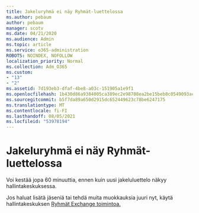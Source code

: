 ```yaml
---
title: Jakeluryhmä ei näy Ryhmät-luettelossa
ms.author: pebaum
author: pebaum
manager: scotv
ms.date: 04/21/2020
ms.audience: Admin
ms.topic: article
ms.service: o365-administration
ROBOTS: NOINDEX, NOFOLLOW
localization_priority: Normal
ms.collection: Adm_O365
ms.custom:
- "13"
- "2"
ms.assetid: 7d193eb3-dfaf-4be8-a03c-151905a1e9f1
ms.openlocfilehash: 1b430d86a9384005ca389ec2e98708ea2be15beb8c0549093acb829f90189d38
ms.sourcegitcommit: b5f7da89a650d2915dc652449623c78be6247175
ms.translationtype: MT
ms.contentlocale: fi-FI
ms.lasthandoff: 08/05/2021
ms.locfileid: "53978194"
---
```

# <a name="distribution-group-not-showing-in-groups-list"></a>Jakeluryhmä ei näy Ryhmät-luettelossa

Voi kestää jopa 60 minuuttia, ennen kuin uusi jakeluluettelo näkyy hallintakeskuksessa.
  
Jos haluat lisätä jäseniä tai tehdä muita muokkauksia juuri nyt, käytä hallintakeskuksen [Ryhmät Exchange toimintoa.](https://outlook.office365.com/ecp/?rfr=Admin_o365&amp;exsvurl=1)
  